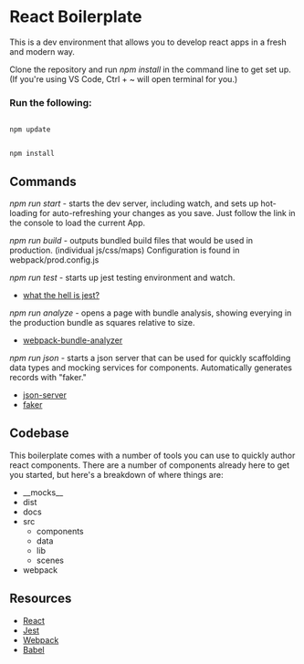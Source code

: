 # React Boilerplate

This is a dev environment that allows you to develop react apps in a fresh and modern way.

Clone the repository and run *npm install* in the command line to get set up.  (If you're using VS Code, Ctrl + ~ will open terminal for you.)

### Run the following:

<code>
npm update

npm install
</code>

## Commands
*npm run start* - starts the dev server, including watch, and sets up hot-loading for auto-refreshing your changes as you save.  Just follow the link in the console to load the current App.

*npm run build* - outputs bundled build files that would be used in production. (individual js/css/maps)  Configuration is found in webpack/prod.config.js

*npm run test* - starts up jest testing environment and watch.

* [what the hell is jest?](https://facebook.github.io/jest/)

*npm run analyze* - opens a page with bundle analysis, showing everying in the production bundle as squares relative to size.

* [webpack-bundle-analyzer](https://github.com/webpack-contrib/webpack-bundle-analyzer)

*npm run json* - starts a json server that can be used for quickly scaffolding data types and mocking services for components. Automatically generates records with "faker."

* [json-server](https://github.com/typicode/json-server)
* [faker](https://github.com/Marak/Faker.js)

## Codebase
This boilerplate comes with a number of tools you can use to quickly author react components.  There are a number of components already here to get you started, but here's a breakdown of where things are:

* \_\_mocks\_\_
* dist
* docs
* src
    * components
    * data
    * lib
    * scenes
* webpack

## Resources
* [React](https://reactjs.org/)
* [Jest](https://facebook.github.io/jest/)
* [Webpack](https://webpack.js.org/)
* [Babel](https://babeljs.io/learn-es2015/)